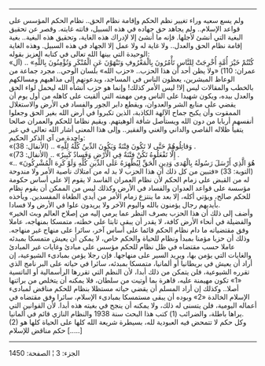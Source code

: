 ------------------------------------------------------------------------

ولم يسع سعيه وراء تغيير نظم الحكم وإقامة نظام الحق.. نظام الحكم المؤسس
على قواعد الإسلام.. ولم يجاهد حق جهاده في هذه السبيل، فاتته غايته. وقصر
عن تحقيق البغية التي أنشئ لأجلها. فإنه ما أنشئ إلا لإدراك هذه الغاية،
وتحقيق هذه البغية.. بغية إقامة نظام الحق والعدل.. ولا غاية له ولا عمل
إلا الجهاد في هذه السبيل. وهذه الغاية الوحيدة التي بينها الله تعالى في
كتابه العزيز بقوله:  
«كُنْتُمْ خَيْرَ أُمَّةٍ أُخْرِجَتْ لِلنَّاسِ تَأْمُرُونَ بِالْمَعْرُوفِ وَتَنْهَوْنَ عَنِ الْمُنْكَرِ وَتُؤْمِنُونَ
بِاللَّهِ» .. (آل عمران: 110) «ولا يظن أحد أن هذا الحزب.. «حزب الله» بلسان
الوحي.. مجرد جماعة من الوعاظ المبشرين، يعظون الناس في المساجد، ويدعونهم
إلى مذاهبهم ومسالكهم بالخطب والمقالات ليس إلا! ليس الأمر كذلك! وإنما هو
حزب أنشأه الله ليحمل لواء الحق والعدل بيده، ويكون شهيدا على الناس ومن
مهمته التي ألقيت على كاهله من أول يوم أن يقضي على منابع الشر والعدوان،
ويقطع دابر الجور والفساد في الأرض والاستغلال الممقوت وأن يكبح جماح
الآلهة الكاذبة، الذين تكبروا في أرض الله بغير الحق وجعلوا أنفسهم أربابا
من دون الله ويستأصل شأفة ألوهيتهم. ويقيم نظاما للحكم والعمران صالحا
يتفيأ ظلاله القاصي والداني والغني والفقير.. وإلى هذا المعنى أشار الله
تعالى في غير واحدة من آي الذكر الحكيم:  
«وَقاتِلُوهُمْ حَتَّى لا تَكُونَ فِتْنَةٌ وَيَكُونَ الدِّينُ كُلُّهُ لِلَّهِ» .. (الأنفال: 38) .  
«إِلَّا تَفْعَلُوهُ تَكُنْ فِتْنَةٌ فِي الْأَرْضِ وَفَسادٌ كَبِيرٌ» .. (الأنفال: 73) .  
«هُوَ الَّذِي أَرْسَلَ رَسُولَهُ بِالْهُدى وَدِينِ الْحَقِّ لِيُظْهِرَهُ عَلَى الدِّينِ كُلِّهِ وَلَوْ كَرِهَ
الْمُشْرِكُونَ» .. (التوبة: 33) «فتبين من كل ذلك أن هذا الحزب لا بد له من
امتلاك ناصية الأمر ولا مندوحة له من القبض على زمام الحكم لأن نظام
العمران الفاسد لا يقوم إلا على أساس حكومة مؤسسة على قواعد العدوان
والفساد في الأرض وكذلك ليس من الممكن أن يقوم نظام للحكم صالح، ويؤتي
أكله، إلا بعد ما ينتزع زمام الأمر من أيدي الطغاة المفسدين. ويأخذه
بأيديهم رجال يؤمنون بالله واليوم الآخر ولا يريدون علوا في الأرض ولا
فسادا.  
«وأضف إلى ذلك أن هذا الحزب بصرف النظر عما يرمي إليه من إصلاح العالم وبث
الخير والفضيلة في أنحاء الأرض كافة، لا يقدر أن يبقى ثابتا على خطته،
متمسكا بمنهاجه، عاملا وفق مقتضياته ما دام نظام الحكم قائما على أساس آخر،
سائرا على منهاج غير منهاجه. وذلك أن حزبا مؤمنا بمبدأ ونظام للحياة والحكم
خاص، لا يمكن أن يعيش متمسكا بمبدئه عاملا حسب مقتضاه في ظل نظام للحكم
مؤسس على مبادئ وغايات غير المبادئ والغايات التي يؤمن بها، ويريد السير
على منهاجها. فإن رجلا يؤمن بمبادىء الشيوعية، إن أراد أن يعيش في بريطانيا
أو ألمانيا، متمسكا بمبدئه، سائرا في حياته على البر نامج الذي تقرره
الشيوعية، فلن يتمكن من ذلك أبدا، لأن النظم التي تقررها الرأسمالية أو
الناتسية «1» تكون مهيمنة عليه، قاهرة بما أوتيت من سلطان، فلا يمكنه أن
يتخلص من براثنها أصلا.. وكذلك إن أراد المسلم أن يقضي حياته مستظلا بنظام
للحكم مناقض لمبادىء الإسلام الخالدة «2» وبوده أن يبقى مستمسكا بمبادىء
الإسلام، سائرا وفق مقتضاه في أعماله اليومية، فلن يتسنى له ذلك، ولا يمكنه
أن ينجح في بغيته هذه أبدا. لأن القوانين التي يراها باطلة، والضرائب (1)
كتب هذا البحث سنة 1938 والنظام النازي قائم في ألمانيا.  
(2) وكل حكم لا تتمحض فيه العبودية لله، بسيطرة شريعة الله كلها على الحياة
كلها هو حكم مناقض للإسلام \[.....\]

------------------------------------------------------------------------

الجزء: 3 ¦ الصفحة: 1450

